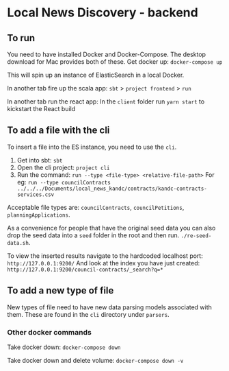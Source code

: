 # Local News Discovery - backend 

## To run 

You need to have installed Docker and Docker-Compose. 
The desktop download for Mac provides both of these.
Get docker up: `docker-compose up`

This will spin up an instance of ElasticSearch in a local Docker. 

In another tab fire up the scala app: 
`sbt` > `project frontend` > `run`

In another tab run the react app:
In the `client` folder run `yarn start` to kickstart the React build 

## To add a file with the cli

To insert a file into the ES instance, you need to use the `cli`.

1. Get into sbt: `sbt`
2. Open the cli project: `project cli`
3. Run the command: `run --type <file-type> <relative-file-path>`
For eg: `run --type councilContracts ../../../Documents/local_news_kandc/contracts/kandc-contracts-services.csv`

Acceptable file types are: `councilContracts`, `councilPetitions`, `planningApplications`.

As a convenience for people that have the original seed data you can also drop the seed data into a `seed` folder in the root and then run. `./re-seed-data.sh`.

To view the inserted results navigate to the hardcoded localhost port: `http://127.0.0.1:9200/`
And look at the index you have just created: `http://127.0.0.1:9200/council-contracts/_search?q=*`

## To add a new type of file

New types of file need to have new data parsing models associated with them. These are found in the `cli` directory under `parsers`.  


### Other docker commands

Take docker down: `docker-compose down`

Take docker down and delete volume: `docker-compose down -v`

